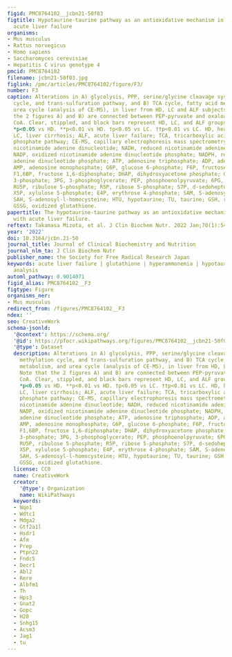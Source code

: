 ```yaml
---
figid: PMC8764102__jcbn21-50f03
figtitle: Hypotaurine-taurine pathway as an antioxidative mechanism in patients with
  acute liver failure
organisms:
- Mus musculus
- Rattus norvegicus
- Homo sapiens
- Saccharomyces cerevisiae
- Hepatitis C virus genotype 4
pmcid: PMC8764102
filename: jcbn21-50f03.jpg
figlink: /pmc/articles/PMC8764102/figure/F3/
number: F3
caption: Alterations in A) glycolysis, PPP, serine/glycine cleavage system, methylation
  cycle, and trans-sulfuration pathway, and B) TCA cycle, fatty acid metabolism, and
  urea cycle (analysis of CE-MS), in liver from HD, LC and ALF subjects. Note that
  the 2 figures A) and B) are connected between PEP-pyruvate and oxaloacetate-acetyl
  CoA. Clear, stippled, and black bars represent HD, LC, and ALF groups, respectively.
  *p<0.05 vs HD. **p<0.01 vs HD. †p<0.05 vs LC. ††p<0.01 vs LC. HD, healthy donor;
  LC, liver cirrhosis; ALF, acute liver failure; TCA, tricarboxylic acid; PPP, pentose
  phosphate pathway; CE-MS, capillary electrophoresis mass spectrometry; NAD, oxidized
  nicotinamide adenine dinucleotide; NADH, reduced nicotinamide adenine dinucleotide;
  NADP, oxidized nicotinamide adenine dinucleotide phosphate; NADPH, reduced nicotinamide
  adenine dinucleotide phosphate; ATP, adenosine triphosphate; ADP, adenosine diphosphate;
  AMP, adenosine monophosphate; G6P, glucose 6-phosphate; F6P, fructose 6-phosphate;
  F1,6BP, fructose 1,6-diphosphate; DHAP, dihydroxyacetone phosphate; GA3P, glyceraldehyde
  3-phosphate; 3PG, 3-phosphoglycerate; PEP, phosphoenolpyruvate; 6PG, 6-phosphogluconate;
  RU5P, ribulose 5-phosphate; R5P, ribose 5-phosphate; S7P, d-sedoheptulose 7-phosphate;
  X5P, xylulose 5-phosphate; E4P, erythrose 4-phosphate; SAM, S-adenosyl-l-methionine;
  SAH, S-adenosyl-l-homocysteine; HTU, hypotaurine; TU, taurine; GSH, reduced glutathione;
  GSSG, oxidized glutathione.
papertitle: The hypotaurine-taurine pathway as an antioxidative mechanism in patients
  with acute liver failure.
reftext: Takamasa Mizota, et al. J Clin Biochem Nutr. 2022 Jan;70(1):54-63.
year: '2022'
doi: 10.3164/jcbn.21-50
journal_title: Journal of Clinical Biochemistry and Nutrition
journal_nlm_ta: J Clin Biochem Nutr
publisher_name: the Society for Free Radical Research Japan
keywords: acute liver failure | glutathione | hyperammonemia | hypotaurine | metabolome
  analysis
automl_pathway: 0.9014071
figid_alias: PMC8764102__F3
figtype: Figure
organisms_ner:
- Mus musculus
redirect_from: /figures/PMC8764102__F3
ndex: ''
seo: CreativeWork
schema-jsonld:
  '@context': https://schema.org/
  '@id': https://pfocr.wikipathways.org/figures/PMC8764102__jcbn21-50f03.html
  '@type': Dataset
  description: Alterations in A) glycolysis, PPP, serine/glycine cleavage system,
    methylation cycle, and trans-sulfuration pathway, and B) TCA cycle, fatty acid
    metabolism, and urea cycle (analysis of CE-MS), in liver from HD, LC and ALF subjects.
    Note that the 2 figures A) and B) are connected between PEP-pyruvate and oxaloacetate-acetyl
    CoA. Clear, stippled, and black bars represent HD, LC, and ALF groups, respectively.
    *p<0.05 vs HD. **p<0.01 vs HD. †p<0.05 vs LC. ††p<0.01 vs LC. HD, healthy donor;
    LC, liver cirrhosis; ALF, acute liver failure; TCA, tricarboxylic acid; PPP, pentose
    phosphate pathway; CE-MS, capillary electrophoresis mass spectrometry; NAD, oxidized
    nicotinamide adenine dinucleotide; NADH, reduced nicotinamide adenine dinucleotide;
    NADP, oxidized nicotinamide adenine dinucleotide phosphate; NADPH, reduced nicotinamide
    adenine dinucleotide phosphate; ATP, adenosine triphosphate; ADP, adenosine diphosphate;
    AMP, adenosine monophosphate; G6P, glucose 6-phosphate; F6P, fructose 6-phosphate;
    F1,6BP, fructose 1,6-diphosphate; DHAP, dihydroxyacetone phosphate; GA3P, glyceraldehyde
    3-phosphate; 3PG, 3-phosphoglycerate; PEP, phosphoenolpyruvate; 6PG, 6-phosphogluconate;
    RU5P, ribulose 5-phosphate; R5P, ribose 5-phosphate; S7P, d-sedoheptulose 7-phosphate;
    X5P, xylulose 5-phosphate; E4P, erythrose 4-phosphate; SAM, S-adenosyl-l-methionine;
    SAH, S-adenosyl-l-homocysteine; HTU, hypotaurine; TU, taurine; GSH, reduced glutathione;
    GSSG, oxidized glutathione.
  license: CC0
  name: CreativeWork
  creator:
    '@type': Organization
    name: WikiPathways
  keywords:
  - Nqo1
  - Wdtc1
  - Mdga2
  - Gtf2a1l
  - Hsdr1
  - Afm
  - Prep
  - Ptpn22
  - Fndc5
  - Decr1
  - Abl2
  - Rere
  - Albfm1
  - Th
  - Hps3
  - Gnat2
  - Gopc
  - H20
  - Snhg15
  - Acsm3
  - Jag1
  - tu
---
```

